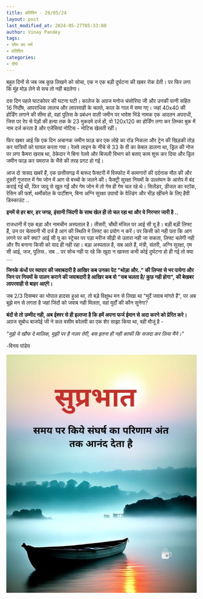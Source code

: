 ```yaml
---
title: प्रतिदिन - 26/05/24
layout: post
last_modified_at: 2024-05-27T05:33:00
author: Vinay Pandey
tags:
- सोम का मर्म
- प्रतिदिन
categories:
- दीर्घ
---
```

बहुत दिनों से जब जब कुछ लिखने को सोचा, एक न एक बड़ी दुर्घटना की खबर रोक देती। पर फिर लगा कि मुंह मोड़ लेने से सच तो नही बदलेगा। 

दस दिन पहले घाटकोपर की घटना घटी। कालेज के अग्रज मनोज चंसोरिया जी और उनकी पत्नी सहित 16 निर्दोष, आपराधिक लालच और लापरवाही के चलते, काल के गाल में समा गए। जहां 40x40 की होर्डिंग लगाने की सीमा हो, वहां पुलिस के प्रबंधन वाली जमीन पर भावेश भिंडे नामक एक आदतन अपराधी, जिस पर रेप से पेड़ों की हत्या तक के 23 मुकदमे दर्ज हों, वो 120x120 का होर्डिंग लगा कर लिम्का बुक में नाम दर्ज करता है और एजेंसियां नोटिस - नोटिस खेलती रहीं। 

फिर खबर आई कि एक दिन अचानक जमीन फाड़ कर एक लोहे का रॉड निकला और ट्रेन की खिड़की तोड़ कर यात्रियों को घायल करता गया। रेलवे लाइन के नीचे से 33 के वी का केबल डालना था, ड्रिल की नोज पर लगा कैमरा खराब था, ठेकेदार ने बिना रेलवे और बिजली विभाग को बताए काम शुरू कर दिया और ड्रिल जमीन फाड़ कर यमराज के भैंसे की तरह प्रगट हो गई। 

आज दो त्रासद खबरें हैं, एक छत्तीसगढ़ में बारूद फैक्टरी में विस्फोट में कामगारों की दर्दनाक मौत की और दूसरी गुजरात में गेम जोन में आग से बच्चों के जलने की। फैक्ट्री सुरक्षा नियमों के उल्लंघन के आरोप में बंद कराई गई थी, फिर जादू से खुल गईं और गेम जोन में तो गेम ही गेम चल रहे थे। सिलेंडर, डीजल का स्टॉक, रेसिन की फर्श, थर्मोकोल के पार्टीशन, बिना अग्नि सुरक्षा उपायों के वेल्डिंग और भीड़ खींचने के लिए हैवी डिस्काउंट ..

**इनमें से हर बार, हर जगह, इंसानी जिंदगी के साथ खेल ही तो चल रहा था और ये निरन्तर जारी है ..**

राजधानी में एक बड़ा और नामचीन अस्पताल है। तीसरी, चौथी मंजिल पर आई सी यू है। बड़ी बड़ी लिफ्ट हैं, उन पर चेतावनी भी दर्ज है आग की स्थिति मे लिफ्ट का प्रयोग न करें। पर किसी को नही पता कि आग लगने पर करें क्या? आई सी यू का स्ट्रेचर पर पड़ा मरीज सीढ़ी से उतारा नही जा सकता, लिफ्ट चलेगी नही और रैंप बनाना किसी को याद ही नही रहा। बड़ा अस्पताल है, सब आते हैं, मंत्री, संतरी, अग्नि सुरक्षा, एम सी आई, जज, पुलिस.. सब ..  पर सोच नही पा रहे कि खुदा न खास्ता कभी कोई दुर्घटना हो ही गई तो क्या ....

**जिनके कंधों पर व्यापार की जवाबदारी है आखिर कब उनका पेट "थोड़ा और.." की लिप्सा से भर पायेगा और जिन पर नियमों के पालन कराने की जवाबदारी है आखिर कब वो "सब चलता है/ कुछ नही होगा", की बेखबर लापरवाही से बाहर आएंगे।**

जब 2/3 दिसम्बर का भोपाल हादसा हुआ था, तो बड़े विक्षुब्ध मन से लिखा था "मुर्दे जवाब मांगते हैं", पर अब बुझे मन से लगता है जहां जिंदों को जवाब नही मिलता, वहां मुर्दों की कौन सुनेगा?

**बंदों से तो उम्मीद नही, अब ईश्वर से ही इल्तजा है कि हमें अपना फर्ज ईमान से अदा करने को प्रेरित करे।** अग्रज सुबोध बाजपेई जी ने कल वसीम बरेलवी का एक शेर साझा किया था, वही मौजूं है -

*"मुझे ये खौफ दे मालिक, मुझी पर है नज़र तेरी,*
*बस इतना ही नही काफी कि सजदा कर लिया मैंने।"*

-विनय पांडेय


![IMG-20240527-WA0018.jpg](/images/IMG-20240527-WA0018.jpg)

